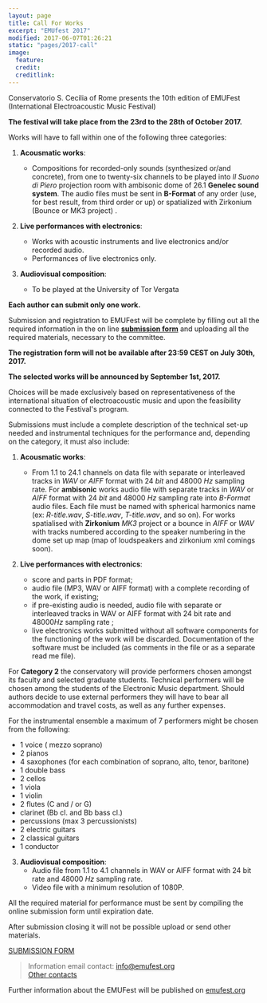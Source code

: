 ```yaml
---
layout: page
title: Call For Works
excerpt: "EMUfest 2017"
modified: 2017-06-07T01:26:21
static: "pages/2017-call"
image:
  feature:
  credit:
  creditlink:
---
```


Conservatorio S. Cecilia of Rome presents the 10th edition of EMUFest   
(International Electroacoustic Music Festival)

**The festival will take place from the 23rd to the 28th of October 2017.**

Works will have to fall within one of the following three categories:

 1. **Acousmatic works**:
    - Compositions for recorded-only sounds (synthesized or/and concrete), from one to twenty-six  channels to be played into  *Il Suono di Piero* projection room with ambisonic dome of 26.1 **Genelec sound system**. The audio files must be sent in **B-Format** of any order (use, for best result, from third order or up) or spatialized with Zirkonium (Bounce or MK3 project)  .

2. **Live performances with electronics**:   
    - Works with acoustic instruments and live electronics and/or recorded audio.
    - Performances of live electronics only.

3. **Audiovisual composition**:   
    - To be played at the University of Tor Vergata

**Each author can submit only one work.**

Submission and registration to EMUFest will be complete by filling out all the required information in the on line **[submission form](http://emufest.org/semuform)** and uploading all the required materials, necessary to the committee.

**The registration form will not be available after 23:59 CEST on July 30th, 2017.**

**The selected works will be announced by September 1st, 2017.**

Choices will be made exclusively based on representativeness of the international situation of electroacoustic music and upon the feasibility connected to the Festival's program.

Submissions must include a complete description of the technical set-up needed and instrumental techniques for the performance and, depending on the category, it must also include:

 1. **Acousmatic works**:
    - From 1.1 to 24.1 channels on data file with separate or interleaved tracks in *WAV* or *AIFF* format with 24 *bit* and 48000 *Hz* sampling rate.
    For **ambisonic** works audio file with separate tracks in *WAV* or *AIFF* format with 24 *bit* and 48000 *Hz* sampling rate into *B-Format* audio files. Each file must be named with spherical harmonics name (ex: *R-title.wav*, *S-title.wav*, *T-title.wav*, and so on).
    For works spatialised with **Zirkonium** *MK3* project or a bounce in *AIFF* or *WAV* with tracks numbered according to the speaker numbering in the dome set up map (map of loudspeakers and zirkonium xml comings soon).

2. **Live performances with electronics**:
    - score and parts in PDF format;
    - audio file (MP3, WAV or AIFF format) with a complete recording of the work, if existing;
    - if pre-existing audio is needed, audio file with separate or interleaved tracks in WAV or AIFF format with 24 bit rate and 48000*Hz*       sampling rate ;
    - live electronics works submitted without all software components for the functioning of the work will be discarded. Documentation of       the software must be included (as comments in the file or as a separate read me file).

For **Category 2** the conservatory will provide performers chosen amongst its faculty and selected graduate students. Technical performers will be chosen among the students of the Electronic Music department. Should authors decide to use external performers they will have to bear all accommodation and travel costs, as well as any further expenses.

For the instrumental ensemble a maximum of 7 performers might be chosen from the following:

  - 1 voice ( mezzo soprano)
  - 2 pianos  
  - 4 saxophones (for each combination of soprano, alto, tenor, baritone)
  - 1 double bass
  - 2 cellos  
  - 1 viola
  - 1 violin
  - 2 flutes (C and / or G)
  - clarinet (Bb cl. and Bb bass cl.)
  - percussions (max 3 percussionists)
  - 2 electric guitars
  - 2 classical guitars
  - 1 conductor

3. **Audiovisual composition**:   
    - Audio file from 1.1 to 4.1 channels in WAV or AIFF format with 24 bit rate and 48000 *Hz* sampling rate.
    - Video file with a minimum resolution of 1080P.

All the required material for performance must be sent by compiling the online submission form until expiration date.

After submission closing it will not be possible upload or send other materials.

<div markdown="0">
  <a href="https://easychair.org/conferences/?conf=emufest2017" class="mybtn">SUBMISSION FORM</a>
</div>

> Information email contact: [info@emufest.org](info@emufest.org)   
> [Other contacts](http://www.emufest.org/about/#contacts)

Further information about the EMUFest will be published on [emufest.org](http://www.emufest.org)
